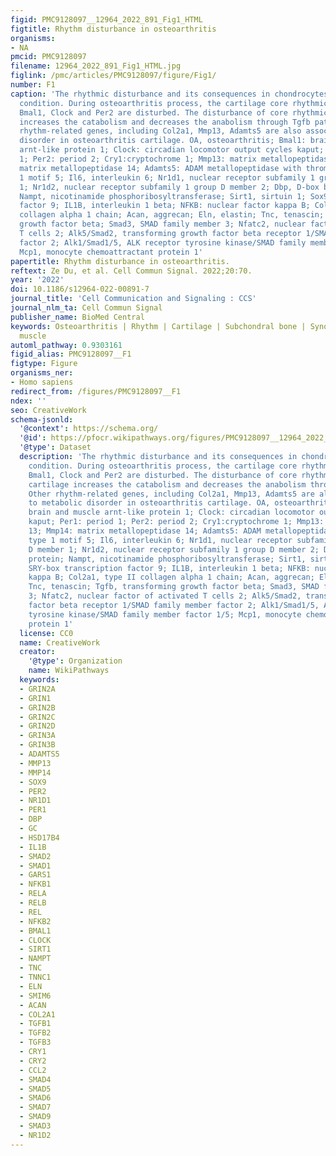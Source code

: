 ```yaml
---
figid: PMC9128097__12964_2022_891_Fig1_HTML
figtitle: Rhythm disturbance in osteoarthritis
organisms:
- NA
pmcid: PMC9128097
filename: 12964_2022_891_Fig1_HTML.jpg
figlink: /pmc/articles/PMC9128097/figure/Fig1/
number: F1
caption: 'The rhythmic disturbance and its consequences in chondrocytes in osteoarthritis
  condition. During osteoarthritis process, the cartilage core rhythmic genes, including
  Bmal1, Clock and Per2 are disturbed. The disturbance of core rhythmic genes in cartilage
  increases the catabolism and decreases the anabolism through Tgfb pathway. Other
  rhythm-related genes, including Col2a1, Mmp13, Adamts5 are also associated to metabolic
  disorder in osteoarthritis cartilage. OA, osteoarthritis; Bmal1: brain and muscle
  arnt-like protein 1; Clock: circadian locomotor output cycles kaput; Per1: period
  1; Per2: period 2; Cry1:cryptochrome 1; Mmp13: matrix metallopeptidase 13; Mmp14:
  matrix metallopeptidase 14; Adamts5: ADAM metallopeptidase with thrombospondin type
  1 motif 5; Il6, interleukin 6; Nr1d1, nuclear receptor subfamily 1 group D member
  1; Nr1d2, nuclear receptor subfamily 1 group D member 2; Dbp, D-box binding protein;
  Nampt, nicotinamide phosphoribosyltransferase; Sirt1, sirtuin 1; Sox9, SRY-box transcription
  factor 9; IL1B, interleukin 1 beta; NFKB: nuclear factor kappa B; Col2a1, type II
  collagen alpha 1 chain; Acan, aggrecan; Eln, elastin; Tnc, tenascin; Tgfb, transforming
  growth factor beta; Smad3, SMAD family member 3; Nfatc2, nuclear factor of activated
  T cells 2; Alk5/Smad2, transforming growth factor beta receptor 1/SMAD family member
  factor 2; Alk1/Smad1/5, ALK receptor tyrosine kinase/SMAD family member factor 1/5;
  Mcp1, monocyte chemoattractant protein 1'
papertitle: Rhythm disturbance in osteoarthritis.
reftext: Ze Du, et al. Cell Commun Signal. 2022;20:70.
year: '2022'
doi: 10.1186/s12964-022-00891-7
journal_title: 'Cell Communication and Signaling : CCS'
journal_nlm_ta: Cell Commun Signal
publisher_name: BioMed Central
keywords: Osteoarthritis | Rhythm | Cartilage | Subchondral bone | Synovium | Skeletal
  muscle
automl_pathway: 0.9303161
figid_alias: PMC9128097__F1
figtype: Figure
organisms_ner:
- Homo sapiens
redirect_from: /figures/PMC9128097__F1
ndex: ''
seo: CreativeWork
schema-jsonld:
  '@context': https://schema.org/
  '@id': https://pfocr.wikipathways.org/figures/PMC9128097__12964_2022_891_Fig1_HTML.html
  '@type': Dataset
  description: 'The rhythmic disturbance and its consequences in chondrocytes in osteoarthritis
    condition. During osteoarthritis process, the cartilage core rhythmic genes, including
    Bmal1, Clock and Per2 are disturbed. The disturbance of core rhythmic genes in
    cartilage increases the catabolism and decreases the anabolism through Tgfb pathway.
    Other rhythm-related genes, including Col2a1, Mmp13, Adamts5 are also associated
    to metabolic disorder in osteoarthritis cartilage. OA, osteoarthritis; Bmal1:
    brain and muscle arnt-like protein 1; Clock: circadian locomotor output cycles
    kaput; Per1: period 1; Per2: period 2; Cry1:cryptochrome 1; Mmp13: matrix metallopeptidase
    13; Mmp14: matrix metallopeptidase 14; Adamts5: ADAM metallopeptidase with thrombospondin
    type 1 motif 5; Il6, interleukin 6; Nr1d1, nuclear receptor subfamily 1 group
    D member 1; Nr1d2, nuclear receptor subfamily 1 group D member 2; Dbp, D-box binding
    protein; Nampt, nicotinamide phosphoribosyltransferase; Sirt1, sirtuin 1; Sox9,
    SRY-box transcription factor 9; IL1B, interleukin 1 beta; NFKB: nuclear factor
    kappa B; Col2a1, type II collagen alpha 1 chain; Acan, aggrecan; Eln, elastin;
    Tnc, tenascin; Tgfb, transforming growth factor beta; Smad3, SMAD family member
    3; Nfatc2, nuclear factor of activated T cells 2; Alk5/Smad2, transforming growth
    factor beta receptor 1/SMAD family member factor 2; Alk1/Smad1/5, ALK receptor
    tyrosine kinase/SMAD family member factor 1/5; Mcp1, monocyte chemoattractant
    protein 1'
  license: CC0
  name: CreativeWork
  creator:
    '@type': Organization
    name: WikiPathways
  keywords:
  - GRIN2A
  - GRIN1
  - GRIN2B
  - GRIN2C
  - GRIN2D
  - GRIN3A
  - GRIN3B
  - ADAMTS5
  - MMP13
  - MMP14
  - SOX9
  - PER2
  - NR1D1
  - PER1
  - DBP
  - GC
  - HSD17B4
  - IL1B
  - SMAD2
  - SMAD1
  - GARS1
  - NFKB1
  - RELA
  - RELB
  - REL
  - NFKB2
  - BMAL1
  - CLOCK
  - SIRT1
  - NAMPT
  - TNC
  - TNNC1
  - ELN
  - SMIM6
  - ACAN
  - COL2A1
  - TGFB1
  - TGFB2
  - TGFB3
  - CRY1
  - CRY2
  - CCL2
  - SMAD4
  - SMAD5
  - SMAD6
  - SMAD7
  - SMAD9
  - SMAD3
  - NR1D2
---
```

